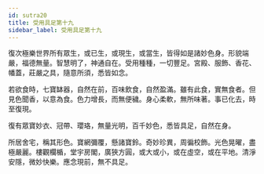 ```yaml
---
id: sutra20
title: 受用具足第十九
sidebar_label: 受用具足第十九
---
```


復次極樂世界所有眾生，或已生，或現生，或當生，皆得如是諸妙色身。形貌端嚴，福德無量。智慧明了，神通自在。受用種種，一切豐足。宮殿、服飾、香花、幡蓋，莊嚴之具，隨意所須，悉皆如念。

若欲食時，七寶缽器，自然在前，百味飲食，自然盈滿。雖有此食，實無食者。但見色聞香，以意為食。色力增長，而無便穢。身心柔軟，無所味著。事已化去，時至復現。

復有眾寶妙衣、冠帶、瓔珞，無量光明，百千妙色，悉皆具足，自然在身。

所居舍宅，稱其形色。寶網彌覆，懸諸寶鈴。奇妙珍異，周徧校飾。光色晃曜，盡極嚴麗。樓觀欄楯，堂宇房閣，廣狹方圓，或大或小，或在虛空，或在平地。清淨安隱，微妙快樂。應念現前，無不具足。